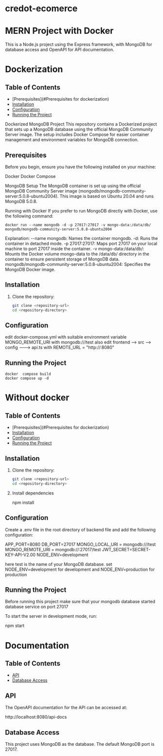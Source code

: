 # credot-ecomerce

# MERN Project with Docker

This is a Node.js project using the Express framework, with MongoDB for database access and OpenAPI for API documentation.


#  Dockerization 

## Table of Contents
- [Prerequisites](#Prerequisites for dockerization)
- [Installation](#installation)
- [Configuration](#configuration)
- [Running the Project](#running-the-project)


Dockerized MongoDB Project
This repository contains a Dockerized project that sets up a MongoDB database using the official MongoDB Community Server image. The setup includes Docker Compose for easier container management and environment variables for MongoDB connection.

## Prerequisites
Before you begin, ensure you have the following installed on your machine:

Docker
Docker Compose

MongoDB Setup
The MongoDB container is set up using the official MongoDB Community Server image (mongodb/mongodb-community-server:5.0.8-ubuntu2004). This image is based on Ubuntu 20.04 and runs MongoDB 5.0.8.

Running with Docker
If you prefer to run MongoDB directly with Docker, use the following command:


```
docker run --name mongodb -d -p 27017:27017 -v mongo-data:/data/db/ mongodb/mongodb-community-server:5.0.8-ubuntu2004
```

Explanation:
--name mongodb: Names the container mongodb.
-d: Runs the container in detached mode.
-p 27017:27017: Maps port 27017 on your local machine to port 27017 inside the container.
-v mongo-data:/data/db/: Mounts the Docker volume mongo-data to the /data/db/ directory in the container to ensure persistent storage of MongoDB data.
mongodb/mongodb-community-server:5.0.8-ubuntu2004: Specifies the MongoDB Docker image.


## Installation

1. Clone the repository:
   ```bash
   git clone <repository-url>
   cd <repository-directory>
   
## Configuration

edit docker-compose.yml with suitable environment variable MONGO_REMOTE_URI with mongodb://<your privet ip address>/test
also edit frontend --> src --> config ---> api.ts with REMOTE_URL = "http://<your privet ip address>:8080"

## Running the Project

```
docker  compose build
docker compose up -d
```

# Without docker 


## Table of Contents
- [Prerequisites](#Prerequisites for dockerization)
- [Installation](#installation)
- [Configuration](#configuration)
- [Running the Project](#running-the-project)


## Installation

1. Clone the repository:
   ```bash
   git clone <repository-url>
   cd <repository-directory>
   

2. Install dependencies

   npm install

## Configuration

Create a .env file in the root directory of backend file and add the following configuration:

   APP_PORT=8080
   DB_PORT=27017 
   MONGO_LOCAL_URI = mongodb://<your privet iP address>/test
   MONGO_REMOTE_URI = mongodb://<your privet iP address>:27017/test
   JWT_SECRET=SECRET-KEY-API-V2.00
   NODE_ENV=development

here test is the name of your MongoDB database.
set NODE_ENV=development for development and NODE_ENV=production for production

## Running the Project

Before running this project make sure that your mongodb database started database service on port 27017

To start the server in development mode, run:

   npm start


# Documentation


## Table of Contents

- [API](#api-documentation)
- [Database Access](#database-access)


## API 

The OpenAPI documentation for the API can be accessed at:

   http://localhost:8080/api-docs

## Database Access

This project uses MongoDB as the database. The default MongoDB port is 27017.
